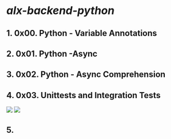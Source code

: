 # ***alx-backend-python***
## 1. 0x00. Python - Variable Annotations
## 2. 0x01. Python -Async
## 3. 0x02. Python - Async Comprehension
## 4. 0x03. Unittests and Integration Tests
![](	https://s3.amazonaws.com/alx-intranet.hbtn.io/uplo…0c19798f4625a4c2d0bdcbe51b487b96005254be0b59b6fe1)
![](https://s3.amazonaws.com/alx-intranet.hbtn.io/uploads/medias/2020/1/f088970b450e82c881ea.gif?X-Amz-Algorithm=AWS4-HMAC-SHA256&X-Amz-Credential=AKIARDDGGGOUSBVO6H7D%2F20230727%2Fus-east-1%2Fs3%2Faws4_request&X-Amz-Date=20230727T081217Z&X-Amz-Expires=86400&X-Amz-SignedHeaders=host&X-Amz-Signature=588b186f937857f0c19798f4625a4c2d0bdcbe51b487b96005254be0b59b6fe1)
## 5. 